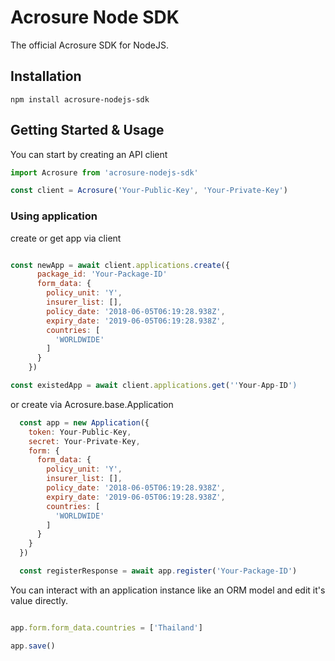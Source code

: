 # Acrosure Node SDK

The official Acrosure SDK for NodeJS.



## Installation


```shell
npm install acrosure-nodejs-sdk
```

## Getting Started & Usage

You can start by creating an API client

```JavaScript
import Acrosure from 'acrosure-nodejs-sdk'

const client = Acrosure('Your-Public-Key', 'Your-Private-Key')
```

### Using application

create or get app via client
```JavaScript

const newApp = await client.applications.create({
      package_id: 'Your-Package-ID'
      form_data: {
        policy_unit: 'Y',
        insurer_list: [],
        policy_date: '2018-06-05T06:19:28.938Z',
        expiry_date: '2019-06-05T06:19:28.938Z',
        countries: [
          'WORLDWIDE'
        ]
      }
    })

const existedApp = await client.applications.get(''Your-App-ID')

```

or create via Acrosure.base.Application

```JavaScript
  const app = new Application({
    token: Your-Public-Key,
    secret: Your-Private-Key,
    form: {
      form_data: {
        policy_unit: 'Y',
        insurer_list: [],
        policy_date: '2018-06-05T06:19:28.938Z',
        expiry_date: '2019-06-05T06:19:28.938Z',
        countries: [
          'WORLDWIDE'
        ]
      }
    }
  })

  const registerResponse = await app.register('Your-Package-ID')
```

You can interact with an application instance like an ORM model and edit it's value directly.

```JavaScript

app.form.form_data.countries = ['Thailand'] 

app.save()

```